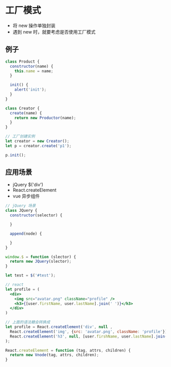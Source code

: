 # 工厂模式

- 将 new 操作单独封装
- 遇到 new 时，就要考虑是否使用工厂模式

## 例子

```javascript
class Product {
  constructor(name) {
    this.name = name;
  }

  init() {
    alert('init');
  }
}

class Creator {
  create(name) {
    return new Productor(name);
  }
}

// 工厂创建实例
let creator = new Creator();
let p = creator.create('p1');

p.init();
```

## 应用场景

- jQuery $('div')
- React.createElement
- vue 异步组件

```javascript
// jQuery 场景
class JQuery {
  constructor(selector) {

  }

  append(node) {

  }
}

window.$ = function (slector) {
  return new JQuery(slector);
}

let test = $('#test');
```

```jsx
// react
let profile = (
  <div>
    <img src="avatar.png" className="profile" />
    <h3>{[user.firstName, user.lastName].join(' ')}</h3>
  </div>
)

// 上面的语法糖会转换成
let profile = React.createElement('div', null ,
  React.createElement('img', {src: 'avatar.png', className: 'profile'}),
  React.createElement('h3', null, [user.firshName, user.lastName].join(' '))
);

React.createElement = function (tag, attrs, children) {
  return new Vnode(tag, attrs, children);
}
```
